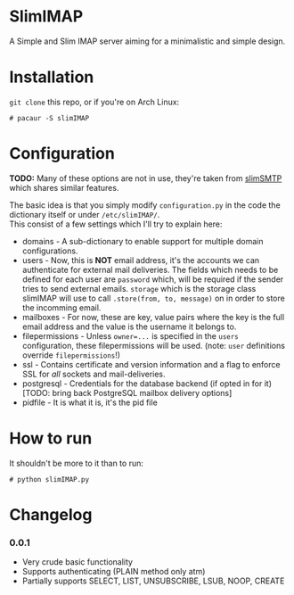 SlimIMAP
========

A Simple and Slim IMAP server aiming for a minimalistic and simple design.

Installation
============

`git clone` this repo, or if you're on Arch Linux:

    # pacaur -S slimIMAP

Configuration
=============

**TODO:** Many of these options are not in use, they're taken from [slimSMTP](https://github.com/Torxed/slimSMTP) which shares similar features.

The basic idea is that you simply modify `configuration.py` in the code the dictionary itself or under `/etc/slimIMAP/`.<br>
This consist of a few settings which I'll try to explain here:

 * domains         - A sub-dictionary to enable support for multiple domain configurations.
 * users           - Now, this is **NOT** email address, it's the accounts we can authenticate for external mail deliveries.
                     The fields which needs to be defined for each user are `password` which, will be required if the sender tries to send external emails.
                     `storage` which is the storage class slimIMAP will use to call `.store(from, to, message)` on in order to store the incomming email.
 * mailboxes       - For now, these are key, value pairs where the key is the full email address and the value is the username it belongs to.
 * filepermissions - Unless `owner=...` is specified in the `users` configuration, these filepermissions will be used. (note: `user` definitions override `filepermissions`!)
 * ssl             - Contains certificate and version information and a flag to enforce SSL for _all_ sockets and mail-deliveries.
 * postgresql      - Credentials for the database backend (if opted in for it) [TODO: bring back PostgreSQL mailbox delivery options]
 * pidfile         - It is what it is, it's the pid file

 How to run
==========

It shouldn't be more to it than to run:

    # python slimIMAP.py

Changelog
=========

### 0.0.1

 * Very crude basic functionality
 * Supports authenticating (PLAIN method only atm)
 * Partially supports SELECT, LIST, UNSUBSCRIBE, LSUB, NOOP, CREATE
